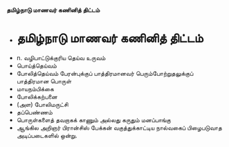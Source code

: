 **தமிழ்நாடு மாணவர் கணினித் திட்டம்**
- # தமிழ்நாடு மாணவர் கணினித் திட்டம்
- n. வழிபாட்டுக்குரிய தெய்வ உருவம்
- பொய்த்தெய்வம்
- போலித்தெய்வம் பேரன்புக்குப் பாத்திரமானவர் பெரும்போற்றுதலுக்குப் பாத்திரமான பொருள்
- மாயநம்பிக்கை
- போலிக்கற்பனை
- (அள) போலிமருட்சி
- தப்பெண்ணம்
- பொருள்களைத் தவறாகக் காணும் அல்லது கருதும் மனப்பாங்கு
- ஆங்கில அறிஞர் பிரான்சிஸ் பேக்கன் வகுத்துக்காட்டிய நால்வகைப் பிழைபடுவாத அடிப்படைகளில் ஒன்று.

